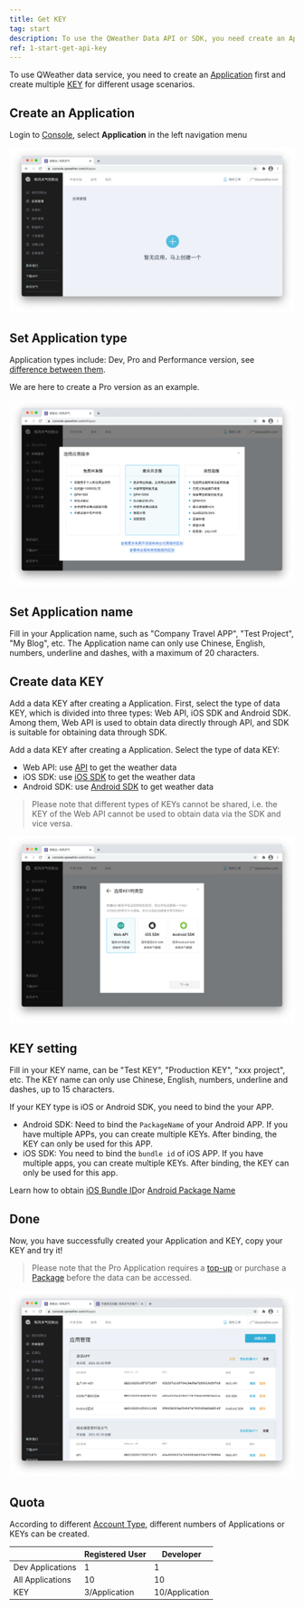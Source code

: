 ```yaml
---
title: Get KEY
tag: start
description: To use the QWeather Data API or SDK, you need create an Application first and create multiple keys for different usage scenarios.
ref: 1-start-get-api-key
---
```


To use QWeather data service, you need to create an [Application](/en/docs/start/glossary/#Application) first and create multiple [KEY](/en/docs/start/glossary/#key) for different usage scenarios.

## Create an Application

Login to [Console](https://console.qweather.com/), select **Application** in the left navigation menu

![Create Application](/assets/images/content/get-key-1.png)

## Set Application type

Application types include: Dev, Pro and Performance version, see [difference between them](/en/help/general#biz-vs-free).

We are here to create a Pro version as an example.

![Set Application type](/assets/images/content/get-key-2.png)

## Set Application name

Fill in your Application name, such as "Company Travel APP", "Test Project", "My Blog", etc. The Application name can only use Chinese, English, numbers, underline and dashes, with a maximum of 20 characters.

## Create data KEY

Add a data KEY after creating a Application. First, select the type of data KEY, which is divided into three types: Web API, iOS SDK and Android SDK. Among them, Web API is used to obtain data directly through API, and SDK is suitable for obtaining data through SDK.

Add a data KEY after creating a Application. Select the type of data KEY:

- Web API: use [API](/docs/api/) to get the weather data
- iOS SDK: use [iOS SDK](/docs/ios-sdk/) to get the weather data
- Android SDK: use [Android SDK](/docs/android-sdk/) to get weather data

> Please note that different types of KEYs cannot be shared, i.e. the KEY of the Web API cannot be used to obtain data via the SDK and vice versa.

![Select the type of KEY](/assets/images/content/get-key-3.png)

## KEY setting

Fill in your KEY name, can be "Test KEY", "Production KEY", "xxx project", etc. The KEY name can only use Chinese, English, numbers, underline and dashes, up to 15 characters.

If your KEY type is iOS or Android SDK, you need to bind the your APP.

* Android SDK: Need to bind the `PackageName` of your Android APP. If you have multiple APPs, you can create multiple KEYs. After binding, the KEY can only be used for this APP.
* iOS SDK: You need to bind the `bundle id` of iOS APP. If you have multiple apps, you can create multiple KEYs. After binding, the KEY can only be used for this app.

Learn how to obtain [iOS Bundle ID](/en/docs/start/glossary/#ios-bundle-identifier) ​​or [Android Package Name](/en/docs/start/glossary/#android-package-name)

## Done

Now, you have successfully created your Application and KEY, copy your KEY and try it!

> Please note that the Pro Application requires a [top-up](/en/help/buy/#top-up) or purchase a [Package](/en/help/buy/#package) before the data can be accessed.

![Create complete](/assets/images/content/get-key-4.png)

## Quota

According to different [Account Type](/en/help/account/#account-type), different numbers of Applications or KEYs can be created.

| &nbsp;           | Registered User | Developer      |
| ---------------- | --------------- | -------------- |
| Dev Applications | 1               | 1              |
| All Applications | 10              | 10             |
| KEY              | 3/Application   | 10/Application |